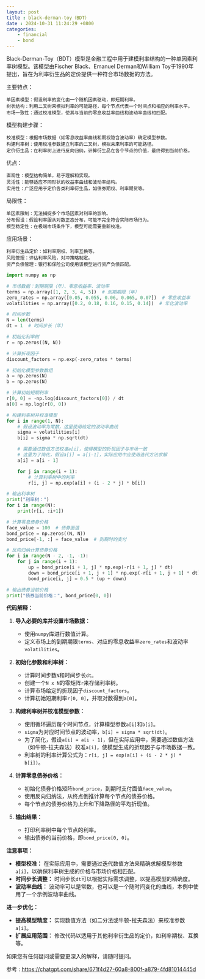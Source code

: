 ```yaml
---  
layout: post
title : black-derman-toy（BDT）
date : 2024-10-31 11:24:29 +0800
categories: 
    - financial
    - bond
---
```


Black-Derman-Toy（BDT）模型是金融工程中用于建模利率结构的一种单因素利率树模型。该模型由Fischer Black、Emanuel Derman和William Toy于1990年提出，旨在为利率衍生品的定价提供一种符合市场数据的方法。

主要特点：

    单因素模型：假设利率的变化由一个随机因素驱动，即短期利率。
    树状结构：利用二叉树来模拟利率的可能路径，每个节点代表一个时间点和相应的利率水平。
    市场一致性：通过校准模型，使其与当前的零息收益率曲线和波动率曲线相匹配。

模型构建步骤：

    校准模型：根据市场数据（如零息收益率曲线和期权隐含波动率）确定模型参数。
    构建利率树：使用校准参数建立利率的二叉树，模拟未来利率的可能路径。
    定价衍生品：在利率树上进行反向归纳，计算衍生品在各个节点的价值，最终得到当前价格。

优点：

    直观性：模型结构简单，易于理解和实现。
    灵活性：能够适应不同形状的收益率曲线和波动率结构。
    实用性：广泛应用于定价各类利率衍生品，如债券期权、利率期货等。

局限性：

    单因素限制：无法捕捉多个市场因素对利率的影响。
    分布假设：假设利率服从对数正态分布，可能不完全符合实际市场行为。
    模型稳定性：在极端市场条件下，模型可能需要重新校准。

应用场景：

    利率衍生品定价：如利率期权、利率互换等。
    风险管理：评估利率风险，对冲策略制定。
    资产负债管理：银行和保险公司使用该模型进行资产负债匹配。

```py
import numpy as np

# 市场数据：到期期限（年）、零息收益率、波动率
terms = np.array([1, 2, 3, 4, 5])  # 到期期限（年）
zero_rates = np.array([0.05, 0.055, 0.06, 0.065, 0.07])  # 零息收益率
volatilities = np.array([0.2, 0.18, 0.16, 0.15, 0.14])  # 年化波动率

# 时间步数
N = len(terms)
dt = 1  # 时间步长（年）

# 初始化利率树
r = np.zeros((N, N))

# 计算折现因子
discount_factors = np.exp(-zero_rates * terms)

# 初始化模型参数数组
a = np.zeros(N)
b = np.zeros(N)

# 计算初始短期利率
r[0, 0] = -np.log(discount_factors[0]) / dt
a[0] = np.log(r[0, 0])

# 构建利率树并校准模型
for i in range(1, N):
    # 假设波动率为常数，这里使用给定的波动率曲线
    sigma = volatilities[i]
    b[i] = sigma * np.sqrt(dt)

    # 需要通过数值方法校准a[i]，使得模型的折现因子与市场一致
    # 这里为了简化，假设a[i] = a[i-1]，实际应用中应使用迭代方法求解
    a[i] = a[i - 1]

    for j in range(i + 1):
        # 计算利率树中的利率
        r[i, j] = np.exp(a[i] + (i - 2 * j) * b[i])

# 输出利率树
print("利率树：")
for i in range(N):
    print(r[i, :i+1])

# 计算零息债券价格
face_value = 100  # 债券面值
bond_price = np.zeros((N, N))
bond_price[-1, :] = face_value  # 到期时的支付

# 反向归纳计算债券价格
for i in range(N - 2, -1, -1):
    for j in range(i + 1):
        up = bond_price[i + 1, j] * np.exp(-r[i + 1, j] * dt)
        down = bond_price[i + 1, j + 1] * np.exp(-r[i + 1, j + 1] * dt)
        bond_price[i, j] = 0.5 * (up + down)

# 输出债券当前价格
print("债券当前价格：", bond_price[0, 0])
```

**代码解释：**

1. **导入必要的库并设置市场数据：**
   - 使用`numpy`库进行数值计算。
   - 定义市场上的到期期限`terms`、对应的零息收益率`zero_rates`和波动率`volatilities`。

2. **初始化参数和利率树：**
   - 计算时间步数`N`和时间步长`dt`。
   - 创建一个`N x N`的零矩阵`r`来存储利率树。
   - 计算市场给定的折现因子`discount_factors`。
   - 计算初始短期利率`r[0, 0]`，并取对数得到`a[0]`。

3. **构建利率树并校准模型参数：**
   - 使用循环遍历每个时间节点，计算模型参数`a[i]`和`b[i]`。
   - `sigma`为对应时间节点的波动率，`b[i] = sigma * sqrt(dt)`。
   - 为了简化，假设`a[i] = a[i - 1]`，但在实际应用中，需要通过数值方法（如牛顿-拉夫森法）校准`a[i]`，使模型生成的折现因子与市场数据一致。
   - 利率树的利率计算公式为：`r[i, j] = exp(a[i] + (i - 2 * j) * b[i])`。

4. **计算零息债券价格：**
   - 初始化债券价格矩阵`bond_price`，到期时支付面值`face_value`。
   - 使用反向归纳法，从终点倒推计算每个节点的债券价格。
   - 每个节点的债券价格为上升和下降路径的平均折现值。

5. **输出结果：**
   - 打印利率树中每个节点的利率。
   - 输出债券的当前价格，即`bond_price[0, 0]`。

**注意事项：**

- **模型校准：** 在实际应用中，需要通过迭代数值方法来精确求解模型参数`a[i]`，以确保利率树生成的价格与市场价格相匹配。
- **时间步长调整：** 时间步长`dt`可以根据实际需求调整，以提高模型的精确度。
- **波动率曲线：** 波动率可以是常数，也可以是一个随时间变化的曲线，本例中使用了一个示例波动率曲线。

**进一步优化：**

- **提高模型精度：** 实现数值方法（如二分法或牛顿-拉夫森法）来校准参数`a[i]`。
- **扩展应用范围：** 修改代码以适用于其他利率衍生品的定价，如利率期权、互换等。

如果您有任何疑问或需要更深入的解释，请随时提问。

参考 : https://chatgpt.com/share/671f4d27-60a8-800f-a879-4fd81014445d